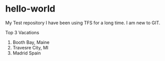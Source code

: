 # hello-world
My Test repository
I have been using TFS for a long time. I am new to GIT.

Top 3 Vacations
1) Booth Bay, Maine
2) Travesre City, MI
3) Madrid Spain
